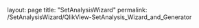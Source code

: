 layout: page
title: "SetAnalysisWizard"
permalink: /SetAnalysisWizard/QlikView-SetAnalysis_Wizard_and_Generator